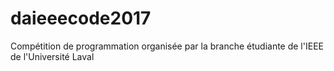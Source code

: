 # daieeecode2017
Compétition de programmation organisée par la branche étudiante de l'IEEE de l'Université Laval
